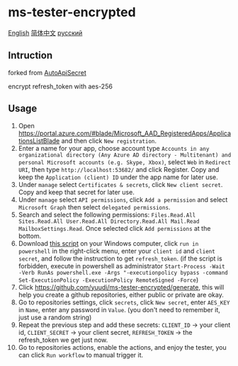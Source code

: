 # ms-tester-encrypted

[English](./README.md) [简体中文](./README_zh.md) [русский](./README_ru.md)

## Intruction

forked from [AutoApiSecret](https://github.com/wangziyingwen/AutoApiSecret)

encrypt refresh_token with aes-256

## Usage

1. Open <https://portal.azure.com/#blade/Microsoft_AAD_RegisteredApps/ApplicationsListBlade> and then click `New registration`.
1. Enter a name for your app, choose account type `Accounts in any organizational directory (Any Azure AD directory - Multitenant) and personal Microsoft accounts (e.g. Skype, Xbox)`, select `Web` in `Redirect URI`, then type `http://localhost:53682/` and click Register. Copy and keep the `Application (client) ID` under the app name for later use.
1. Under `manage` select `Certificates & secrets`, click `New client secret`. Copy and keep that secret for later use.
1. Under `manage` select `API permissions`, click `Add a permission` and select `Microsoft Graph` then select `delegated permissions`.
1. Search and select the following permissions: `Files.Read.All Sites.Read.All User.Read.All Directory.Read.All Mail.Read MailboxSettings.Read`. Once selected click `Add permissions` at the bottom.
1. Download [this script](https://github.com/yuudi/ms-tester-encrypted/raw/v1.0/init.ps1) on your Windows computer, click `run in powershell` in the right-click menu, enter your `client id` and `client secret`, and follow the instruction to get `refresh_token`. (if the script is forbidden, execute in powershell as administrator `Start-Process -Wait -Verb RunAs powershell.exe -Args "-executionpolicy bypass -command Set-ExecutionPolicy -ExecutionPolicy RemoteSigned -Force`)
1. Click <https://github.com/yuudi/ms-tester-encrypted/generate>, this will help you create a github repositories, either public or private are okay.
1. Go to repositories settings, click `secrets`, click `New secret`, enter `AES_KEY` in `Name`, enter any password in `Value`. (you don't need to remember it, just use a random string)
1. Repeat the previous step and add these secrets: `CLIENT_ID` -> your client id, `CLIENT_SECRET` -> your client secret, `REFRESH_TOKEN` -> the refresh_token we get just now.
1. Go to repositories actions, enable the actions, and enjoy the tester, you can click `Run workflow` to manual trigger it.
